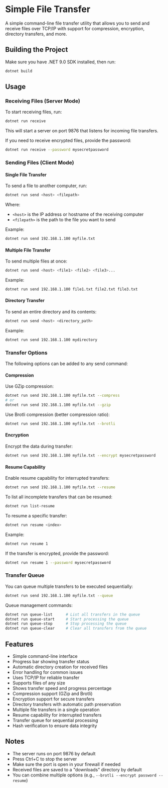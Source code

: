 # Simple File Transfer

A simple command-line file transfer utility that allows you to send and receive files over TCP/IP with support for compression, encryption, directory transfers, and more.

## Building the Project

Make sure you have .NET 9.0 SDK installed, then run:

```bash
dotnet build
```

## Usage

### Receiving Files (Server Mode)

To start receiving files, run:

```bash
dotnet run receive
```

This will start a server on port 9876 that listens for incoming file transfers.

If you need to receive encrypted files, provide the password:

```bash
dotnet run receive --password mysecretpassword
```

### Sending Files (Client Mode)

#### Single File Transfer

To send a file to another computer, run:

```bash
dotnet run send <host> <filepath>
```

Where:
- `<host>` is the IP address or hostname of the receiving computer
- `<filepath>` is the path to the file you want to send

Example:
```bash
dotnet run send 192.168.1.100 myfile.txt
```

#### Multiple File Transfer

To send multiple files at once:

```bash
dotnet run send <host> <file1> <file2> <file3>...
```

Example:
```bash
dotnet run send 192.168.1.100 file1.txt file2.txt file3.txt
```

#### Directory Transfer

To send an entire directory and its contents:

```bash
dotnet run send <host> <directory_path>
```

Example:
```bash
dotnet run send 192.168.1.100 mydirectory
```

### Transfer Options

The following options can be added to any send command:

#### Compression

Use GZip compression:
```bash
dotnet run send 192.168.1.100 myfile.txt --compress
# or
dotnet run send 192.168.1.100 myfile.txt --gzip
```

Use Brotli compression (better compression ratio):
```bash
dotnet run send 192.168.1.100 myfile.txt --brotli
```

#### Encryption

Encrypt the data during transfer:
```bash
dotnet run send 192.168.1.100 myfile.txt --encrypt mysecretpassword
```

#### Resume Capability

Enable resume capability for interrupted transfers:
```bash
dotnet run send 192.168.1.100 myfile.txt --resume
```

To list all incomplete transfers that can be resumed:
```bash
dotnet run list-resume
```

To resume a specific transfer:
```bash
dotnet run resume <index>
```

Example:
```bash
dotnet run resume 1
```

If the transfer is encrypted, provide the password:
```bash
dotnet run resume 1 --password mysecretpassword
```

### Transfer Queue

You can queue multiple transfers to be executed sequentially:

```bash
dotnet run send 192.168.1.100 myfile.txt --queue
```

Queue management commands:

```bash
dotnet run queue-list      # List all transfers in the queue
dotnet run queue-start     # Start processing the queue
dotnet run queue-stop      # Stop processing the queue
dotnet run queue-clear     # Clear all transfers from the queue
```

## Features

- Simple command-line interface
- Progress bar showing transfer status
- Automatic directory creation for received files
- Error handling for common issues
- Uses TCP/IP for reliable transfer
- Supports files of any size
- Shows transfer speed and progress percentage
- Compression support (GZip and Brotli)
- Encryption support for secure transfers
- Directory transfers with automatic path preservation
- Multiple file transfers in a single operation
- Resume capability for interrupted transfers
- Transfer queue for sequential processing
- Hash verification to ensure data integrity

## Notes

- The server runs on port 9876 by default
- Press Ctrl+C to stop the server
- Make sure the port is open in your firewall if needed
- Received files are saved to a "downloads" directory by default
- You can combine multiple options (e.g., `--brotli --encrypt password --resume`) 